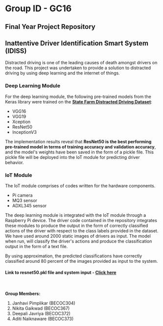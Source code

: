 # Group ID - GC16
## Final Year Project Repository
## Inattentive Driver Identification Smart System (IDISS)

Distracted driving is one of the leading causes of death amongst drivers on the road. This project was undertaken to provide a solution to distracted driving
by using deep learning and the internet of things. 


### Deep Learning Module
For the deep learning module, the following pre-trained models from the Keras library were trained on the [**State Farm Distracted Driving Dataset**](https://www.kaggle.com/competitions/state-farm-distracted-driver-detection/data):
  - VGG16
  - VGG19
  - Xception
  - ResNet50
  - InceptionV3

The implementation results reveal that **ResNet50 is the best performing pre-trained model in terms of training accuracy and validation accuracy**,
and the model's weights have been saved in the form of a pickle file. This pickle file will be deployed into the IoT module for predicting driver behavior.



### IoT Module
The IoT module comprises of codes written for the hardware components. 
- Pi camera
- MQ3 sensor
- ADXL345 sensor 

The deep learning module is integrated with the IoT module through a Raspberry Pi device. The driver code contained in the repository integrates these modules to produce the output in the form of correctly classified actions of the driver with respect to the class labels provided in the dataset. We have used around 2000 static images of drivers as input. The model when run, will classify the driver's actions and produce the classification output in the form of a text file. 

By using approximation, the predicted classifications have correctly classified around 80 percent of the images provided as input to the system.



#### **Link to resnet50.pkl file and system input -** [Click here](https://drive.google.com/drive/u/1/folders/10td0d2OsM2sbjkx3mxZ1T8-aWVVHXzxJ)
\
\
**Group Members:**

1. Janhavi Pimplikar (BECOC304)
2. Nikita Gaikwad (BECOC367)
3. Deepali Javriya (BECOC372)
4. Aditi Naiknaware (BECOC373)
